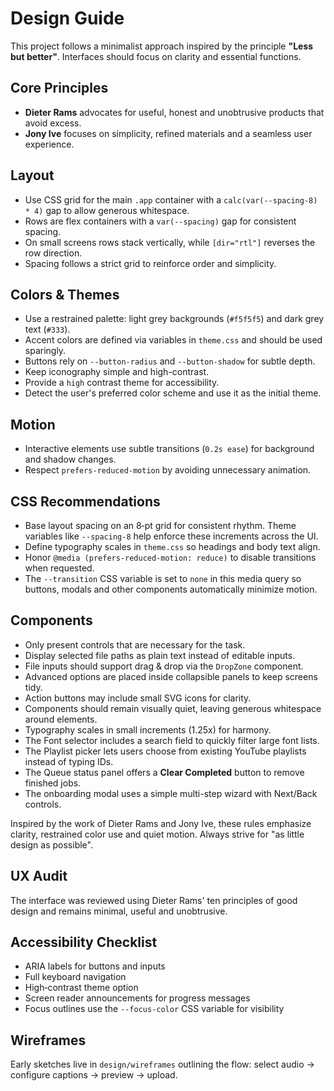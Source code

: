 # Design Guide

This project follows a minimalist approach inspired by the principle **"Less but better"**. Interfaces should focus on clarity and essential functions.

## Core Principles
- **Dieter Rams** advocates for useful, honest and unobtrusive products that avoid excess.
- **Jony Ive** focuses on simplicity, refined materials and a seamless user experience.

## Layout
- Use CSS grid for the main `.app` container with a `calc(var(--spacing-8) * 4)` gap to allow generous whitespace.
- Rows are flex containers with a `var(--spacing)` gap for consistent spacing.
- On small screens rows stack vertically, while `[dir="rtl"]` reverses the row direction.
- Spacing follows a strict grid to reinforce order and simplicity.

## Colors & Themes
- Use a restrained palette: light grey backgrounds (`#f5f5f5`) and dark grey text (`#333`).
- Accent colors are defined via variables in `theme.css` and should be used sparingly.
- Buttons rely on `--button-radius` and `--button-shadow` for subtle depth.
- Keep iconography simple and high-contrast.
- Provide a `high` contrast theme for accessibility.
- Detect the user's preferred color scheme and use it as the initial theme.

## Motion
- Interactive elements use subtle transitions (`0.2s ease`) for background and shadow changes.
- Respect `prefers-reduced-motion` by avoiding unnecessary animation.

## CSS Recommendations
- Base layout spacing on an 8‑pt grid for consistent rhythm. Theme variables like `--spacing-8` help enforce these increments across the UI.
- Define typography scales in `theme.css` so headings and body text align.
- Honor `@media (prefers-reduced-motion: reduce)` to disable transitions when requested.
- The `--transition` CSS variable is set to `none` in this media query so buttons, modals and other components automatically minimize motion.

## Components
- Only present controls that are necessary for the task.
- Display selected file paths as plain text instead of editable inputs.
- File inputs should support drag & drop via the `DropZone` component.
- Advanced options are placed inside collapsible panels to keep screens tidy.
- Action buttons may include small SVG icons for clarity.
- Components should remain visually quiet, leaving generous whitespace around elements.
- Typography scales in small increments (1.25x) for harmony.
- The Font selector includes a search field to quickly filter large font lists.
- The Playlist picker lets users choose from existing YouTube playlists instead of typing IDs.
- The Queue status panel offers a **Clear Completed** button to remove finished jobs.
- The onboarding modal uses a simple multi-step wizard with Next/Back controls.

Inspired by the work of Dieter Rams and Jony Ive, these rules emphasize clarity, restrained color use and quiet motion. Always strive for "as little design as possible".

## UX Audit
The interface was reviewed using Dieter Rams' ten principles of good design and remains minimal, useful and unobtrusive.

## Accessibility Checklist
- ARIA labels for buttons and inputs
- Full keyboard navigation
- High‑contrast theme option
- Screen reader announcements for progress messages
- Focus outlines use the `--focus-color` CSS variable for visibility

## Wireframes
Early sketches live in `design/wireframes` outlining the flow: select audio → configure captions → preview → upload.
